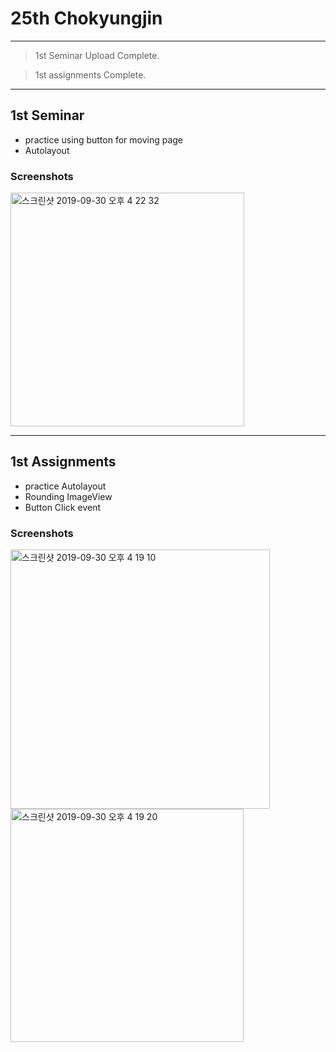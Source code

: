 # 25th Chokyungjin

---

> 1st Seminar Upload Complete.

> 1st assignments Complete.

---
## 1st Seminar

* practice using button for moving page
* Autolayout

### Screenshots
<img width="374" alt="스크린샷 2019-09-30 오후 4 22 32" src="https://user-images.githubusercontent.com/46750574/65857667-42b56480-e39f-11e9-8e89-0cafbf28db95.png">

---

## 1st Assignments

* practice Autolayout
* Rounding ImageView
* Button Click event

### Screenshots

<img width="415" alt="스크린샷 2019-09-30 오후 4 19 10" src="https://user-images.githubusercontent.com/46750574/65857665-42b56480-e39f-11e9-9e5d-0c09d9a5c53b.png">


<img width="373" alt="스크린샷 2019-09-30 오후 4 19 20" src="https://user-images.githubusercontent.com/46750574/65857666-42b56480-e39f-11e9-89b8-5430be702014.png">